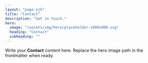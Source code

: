 ```yaml
---
layout: "page.njk"
title: "Contact"
description: "Get in touch."
hero:
  image: "/assets/img/hero/placeholder-1600x900.svg"
  heading: "Contact"
  subheading: ""
---
```


Write your **Contact** content here. Replace the hero image path in the frontmatter when ready.
